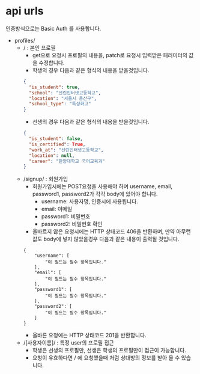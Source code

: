 # api urls

인증방식으로는 Basic Auth 를 사용합니다.

- profiles/
  - / : 본인 프로필
    - get으로 요청시 프로필의 내용을, patch로 요청시 입력받은 패러미터의 값을 수정합니다.
    - 학생의 경우 다음과 같은 형식의 내용을 받을것입니다.
    ```json
    {
      "is_student": true,
      "school": "선린인터넷고등학교",
      "location": "서울시 용산구",
      "school_type": "특성화고"
    }
    ```
    - 선생의 경우 다음과 같은 형식의 내용을 받을것입니다.
    ```json
    {
      "is_student": false,
      "is_certified": True,
      "work_at": "선린인터넷고등학교",
      "location": null,
      "career": "한양대학교 국어교육과"
    }
    ```
  - /signup/ : 회원가입
    - 회원가입시에는 POST요청을 사용해야 하며 username, email, password1, password2가 각각 body에 있어야 합니다.
      - username: 사용자명, 인증시에 사용됩니다.
      - email: 이메일
      - password1: 비밀번호
      - password2: 비밀번호 확인
    - 올바르지 않은 요청시에는 HTTP 상태코드 406을 반환하며, 만약 아무런 값도 body에 넣지 않았을경우 다음과 같은 내용이 출력될 것입니다.
    ```
    {
        "username": [
            "이 필드는 필수 항목입니다."
        ],
        "email": [
            "이 필드는 필수 항목입니다."
        ],
        "password1": [
            "이 필드는 필수 항목입니다."
        ],
        "password2": [
            "이 필드는 필수 항목입니다."
        ]
    }
    ```
    - 올바른 요청에는 HTTP 상태코드 201을 반환합니다.
  - /[사용자이름]/ : 특정 user의 프로필 접근
    - 학생은 선생의 프로필만, 선생은 학생의 프로필만이 접근이 가능합니다.
    - 요청이 유효하다면 / 에 요청했을때 처럼 상대방의 정보를 받아 올 수 있습니다.
